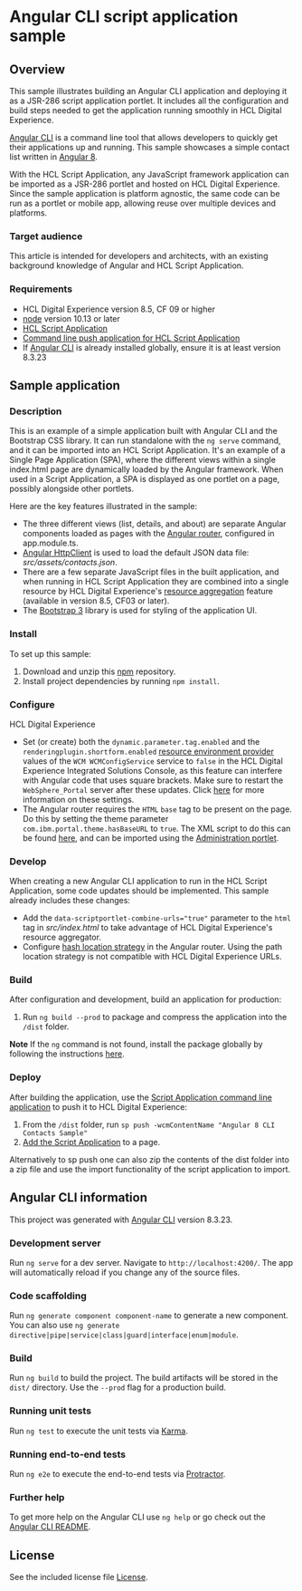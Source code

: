 # Angular CLI script application sample

## Overview

This sample illustrates building an Angular CLI application and deploying it as a JSR-286 script application portlet. It includes all the configuration and build steps needed to get the application running smoothly in HCL Digital Experience.

[Angular CLI](https://cli.angular.io/) is a command line tool that allows developers to quickly get their applications up and running. This sample showcases a simple contact list written in [Angular 8](https://angular.io/).

With the HCL Script Application, any JavaScript framework application can be imported as a JSR-286 portlet and hosted on HCL Digital Experience. Since the sample application is platform agnostic, the same code can be run as a portlet or mobile app, allowing reuse over multiple devices and platforms.

### Target audience

This article is intended for developers and architects, with an existing background knowledge of Angular and HCL Script Application. 

### Requirements

- HCL Digital Experience version 8.5, CF 09 or higher
- [node](https://nodejs.org/en/) version 10.13 or later
- [HCL Script Application](https://help.hcltechsw.com/digital-experience/8.5/script-portlet/ibm_script_portlet.html)
- [Command line push application for HCL Script Application](https://help.hcltechsw.com/digital-experience/8.5/script-portlet/cmd_line_push_ovr.html)
- If [Angular CLI](https://cli.angular.io/) is already installed globally, ensure it is at least version 8.3.23

## Sample application 

### Description

This is an example of a simple application built with Angular CLI and the Bootstrap CSS library. It can run standalone with the `ng serve` command, and it can be imported into an HCL Script Application. It's an example of a Single Page Application (SPA), where the different views within a single index.html page are dynamically loaded by the Angular framework. When used in a Script Application, a SPA is displayed as one portlet on a page, possibly alongside other portlets. 

Here are the key features illustrated in the sample:

* The three different views (list, details, and about) are separate Angular components loaded as pages with the [Angular router](https://angular.io/guide/router), configured in app.module.ts.
* [Angular HttpClient](https://angular.io/guide/http) is used to load the default JSON data file: *src/assets/contacts.json*.
* There are a few separate JavaScript files in the built application, and when running in HCL Script Application they are combined into a single resource by HCL Digital Experience's [resource aggregation](https://help.hcltechsw.com/digital-experience/8.5/dev-theme/themeopt_reso_agg.html) feature (available in version 8.5, CF03 or later).
* The [Bootstrap 3](https://getbootstrap.com/docs/3.3/) library is used for styling of the application UI.

### Install

To set up this sample:

1. Download and unzip this [npm](https://www.npmjs.com/get-npm) repository.
2. Install project dependencies by running `npm install`.

### Configure

HCL Digital Experience
* Set (or create) both the `dynamic.parameter.tag.enabled` and the `renderingplugin.shortform.enabled` [resource environment provider](https://help.hcltechsw.com/digital-experience/8.5/admin-system/adsetcfg.html) values of the `WCM WCMConfigService` service to `false` in the HCL Digital Experience Integrated Solutions Console, as this feature can interfere with Angular code that uses square brackets. Make sure to restart the `WebSphere_Portal` server after these updates. Click [here](https://help.hcltechsw.com/digital-experience/8.5/wcm/wcm_tags_behavior.html) for more information on these settings.
* The Angular router requires the `HTML` `base` tag to be present on the page. Do this by setting the theme parameter `com.ibm.portal.theme.hasBaseURL` to `true`. The XML script to do this can be found [here](https://help.hcltechsw.com/digital-experience/8.5/wcm/prevent_friendly_url_redirects.html), and can be imported using the [Administration portlet](https://help.hcltechsw.com/digital-experience/8.5/admin-system/adxmltsk_portlets_imp.html).

### Develop

When creating a new Angular CLI application to run in the HCL Script Application, some code updates should be implemented. This sample already includes these changes:

* Add the `data-scriptportlet-combine-urls="true"` parameter to the `html` tag in *src/index.html* to take advantage of HCL Digital Experience's resource aggregator.
* Configure [hash location strategy](https://angular.io/guide/router#hashlocationstrategy) in the Angular router. Using the path location strategy is not compatible with HCL Digital Experience URLs.

### Build

After configuration and development, build an application for production:

1. Run `ng build --prod` to package and compress the application into the `/dist` folder.

**Note** If the `ng` command is not found, install the package globally by following the instructions [here](https://github.com/angular/angular-cli#installation).

### Deploy

After building the application, use the [Script Application command line application](https://help.hcltechsw.com/digital-experience/8.5/script-portlet/cmd_line_push_cmd.html) to push it to HCL Digital Experience:

1. From the `/dist` folder, run `sp push -wcmContentName "Angular 8 CLI Contacts Sample"`
2. [Add the Script Application](https://help.hcltechsw.com/digital-experience/8.5/script-portlet/drop_app_toolbar.html) to a page.

Alternatively to sp push one can also zip the contents of the dist folder into a zip file and use the import functionality of the script application to import.

## Angular CLI information

This project was generated with [Angular CLI](https://github.com/angular/angular-cli) version 8.3.23.

### Development server

Run `ng serve` for a dev server. Navigate to `http://localhost:4200/`. The app will automatically reload if you change any of the source files.

### Code scaffolding

Run `ng generate component component-name` to generate a new component. You can also use `ng generate directive|pipe|service|class|guard|interface|enum|module`.

### Build

Run `ng build` to build the project. The build artifacts will be stored in the `dist/` directory. Use the `--prod` flag for a production build.

### Running unit tests

Run `ng test` to execute the unit tests via [Karma](https://karma-runner.github.io).

### Running end-to-end tests

Run `ng e2e` to execute the end-to-end tests via [Protractor](http://www.protractortest.org/).

### Further help

To get more help on the Angular CLI use `ng help` or go check out the [Angular CLI README](https://github.com/angular/angular-cli/blob/master/README.md).

## License

See the included license file [License](LICENSE).

